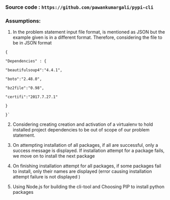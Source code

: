 ### Source code : `https://github.com/pawankumargali/pypi-cli`


### Assumptions:

  

1. In the problem statement input file format, is mentioned as JSON but the example given is in a different format. Therefore, considering the file to be in JSON format

```
{

"Dependencies" : {

"beautifulsoup4":"4.4.1",

"boto":"2.48.0",

"bz2file":"0.98",

"certifi":"2017.7.27.1"

}

}`
```
  

2. Considering creating creation and activation of a virtualenv to hold installed project dependencies to be out of scope of our problem statement.

  

3. On attempting installation of all packages, if all are successful, only a success message is displayed. If installation attempt for a package fails, we move on to install the next package

4. On finishing installation attempt for all packages, if some packages fail to install, only their names are displayed (error causing installation attempt failure is not displayed )

5. Using Node.js for building the cli-tool and Choosing PIP to install python packages
